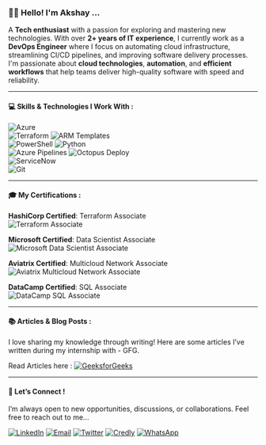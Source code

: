 ### 👨‍💻 Hello! I'm Akshay ... 

A **Tech enthusiast** with a passion for exploring and mastering new technologies. With over **2+ years of IT experience**, I currently work as a **DevOps Engineer** where I focus on automating cloud infrastructure, streamlining CI/CD pipelines, and improving software delivery processes. I'm passionate about **cloud technologies**, **automation**, and **efficient workflows** that help teams deliver high-quality software with speed and reliability.


---

#### 💻 Skills & Technologies I Work With : 


 ![Azure](https://img.shields.io/badge/-Azure-0089D6?style=flat&logo=microsoft-azure&logoColor=ffffff)  
 ![Terraform](https://img.shields.io/badge/-Terraform-7E34C5?style=flat&logo=terraform&logoColor=ffffff)  ![ARM Templates](https://img.shields.io/badge/-ARM%20Templates-D92E3E?style=flat&logo=microsoft&logoColor=ffffff)  
 ![PowerShell](https://img.shields.io/badge/-PowerShell-2C92C0?style=flat&logo=powershell&logoColor=ffffff)  ![Python](https://img.shields.io/badge/-Python-3776AB?style=flat&logo=python&logoColor=ffffff)  
 ![Azure Pipelines](https://img.shields.io/badge/-Azure%20Pipelines-00A1D6?style=flat&logo=azure-pipelines&logoColor=ffffff)  ![Octopus Deploy](https://img.shields.io/badge/-Octopus%20Deploy-27C6DC?style=flat&logo=octopus-deploy&logoColor=ffffff)  
 ![ServiceNow](https://img.shields.io/badge/-ServiceNow-2A3C55?style=flat&logo=servicenow&logoColor=ffffff)  
![Git](https://img.shields.io/badge/-Git-F05032?style=flat&logo=git&logoColor=ffffff)

---

#### 🎓 My Certifications : 

**HashiCorp Certified**: Terraform Associate  
  ![Terraform Associate](https://img.shields.io/badge/HashiCorp-Terraform%20Associate-7E34C5?style=flat&logo=terraform&logoColor=ffffff)
  
**Microsoft Certified**: Data Scientist Associate  
  ![Microsoft Data Scientist Associate](https://img.shields.io/badge/Microsoft-Data%20Scientist%20Associate-0078D4?style=flat&logo=microsoft&logoColor=ffffff)

**Aviatrix Certified**: Multicloud Network Associate  
  ![Aviatrix Multicloud Network Associate](https://img.shields.io/badge/Aviatrix-Multicloud%20Network%20Associate-00A9E0?style=flat&logo=aviatrix&logoColor=ffffff)

**DataCamp Certified**: SQL Associate  
  ![DataCamp SQL Associate](https://img.shields.io/badge/DataCamp-SQL%20Associate-00A9E0?style=flat&logo=datacamp&logoColor=ffffff)


---

#### 📚 Articles & Blog Posts : 

I love sharing my knowledge through writing! Here are some articles I’ve written during my internship with - GFG.

Read Articles here : 
[![GeeksforGeeks](https://img.shields.io/badge/GeeksforGeeks-183153?style=flat&logo=geeksforgeeks&logoColor=ffffff)](https://www.geeksforgeeks.org/user/akshaybotre203/contributions/)

---
#### 📲 Let’s Connect !

I’m always open to new opportunities, discussions, or collaborations. Feel free to reach out to me...

[![LinkedIn](https://img.shields.io/badge/LinkedIn-0A66C2?style=flat&logo=linkedin&logoColor=ffffff)](https://www.linkedin.com/in/akshaybotre/)  [![Email](https://img.shields.io/badge/Email-D14836?style=flat&logo=gmail&logoColor=ffffff)](mailto:akshaybotre203@gmail.com)   [![Twitter](https://img.shields.io/badge/Twitter-1DA1F2?style=flat&logo=twitter&logoColor=ffffff)](https://twitter.com/yourtwitterhandle)  [![Credly](https://img.shields.io/badge/Credly-0085FF?style=flat&logo=credly&logoColor=ffffff)](https://www.credly.com/users/akshay-botre)   [![WhatsApp](https://img.shields.io/badge/WhatsApp-25D366?style=flat&logo=whatsapp&logoColor=ffffff)](https://wa.me/7218314386)





